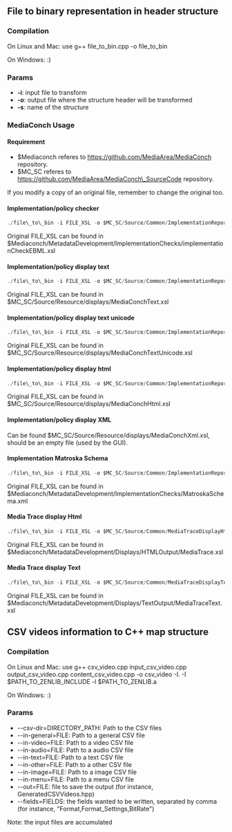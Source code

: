 ## File to binary representation in header structure

### Compilation

On Linux and Mac: use g++ file\_to\_bin.cpp -o file\_to\_bin

On Windows: :)

### Params

* **-i**: input file to transform
* **-o**: output file where the structure header will be transformed
* **-s**: name of the structure


### MediaConch Usage

#### Requirement

* $Mediaconch referes to https://github.com/MediaArea/MediaConch repository.
* $MC_SC referes to https://github.com/MediaArea/MediaConch\_SourceCode repository.

If you modify a copy of an original file, remember to change the original too.

#### Implementation/policy checker

``` C
./file\_to\_bin -i FILE_XSL -o $MC_SC/Source/Common/ImplementationReportXsl.h -s implementation_report_xsl
```

Original FILE\_XSL can be found in $Mediaconch/MetadataDevelopment/ImplementationChecks/implementationCheckEBML.xsl


#### Implementation/policy display text

``` C
./file\_to\_bin -i FILE_XSL -o $MC_SC/Source/Common/ImplementationReportDisplayTextXsl.h -s implementation_report_display_text_xsl
```

Original FILE\_XSL can be found in $MC\_SC/Source/Resource/displays/MediaConchText.xsl


#### Implementation/policy display text unicode

``` C
./file\_to\_bin -i FILE_XSL -o $MC_SC/Source/Common/ImplementationReportDisplayTextUnicodeXsl.h -s implementation_report_display_text_unicode_xsl
```

Original FILE\_XSL can be found in $MC\_SC/Source/Resource/displays/MediaConchTextUnicode.xsl


#### Implementation/policy display html

``` C
./file\_to\_bin -i FILE_XSL -o $MC_SC/Source/Common/ImplementationReportDisplayHtmlXsl.h -s implementation_report_display_html_xsl
```

Original FILE\_XSL can be found in $MC\_SC/Source/Resource/displays/MediaConchHtml.xsl


#### Implementation/policy display XML

Can be found $MC\_SC/Source/Resource/displays/MediaConchXml.xsl, should be an empty file (used by the GUI).


#### Implementation Matroska Schema

``` C
./file\_to\_bin -i FILE_XSL -o $MC_SC/Source/Common/ImplementationReportMatroskaSchema.h -s xsl_schema_matroska_schema
```

Original FILE\_XSL can be found in $Mediaconch/MetadataDevelopment/ImplementationChecks/MatroskaSchema.xml


#### Media Trace display Html

``` C
./file\_to\_bin -i FILE_XSL -o $MC_SC/Source/Common/MediaTraceDisplayHtmlXsl.h -s media_trace_display_html_xsl
```

Original FILE\_XSL can be found in $Mediaconch/MetadataDevelopment/Displays/HTMLOutput/MediaTrace.xsl


#### Media Trace display Text

``` C
./file\_to\_bin -i FILE_XSL -o $MC_SC/Source/Common/MediaTraceDisplayTextXsl.h -s media_trace_display_text_xsl
```

Original FILE\_XSL can be found in $Mediaconch/MetadataDevelopment/Displays/TextOutput/MediaTraceText.xsl


## CSV videos information to C++ map structure

### Compilation

On Linux and Mac: use g++ csv\_video.cpp input_csv\_video.cpp output_csv\_video.cpp content_csv\_video.cpp -o csv\_video -I. -I $PATH_TO_ZENLIB_INCLUDE -l $PATH_TO_ZENLIB.a

On Windows: :)

### Params

* --csv-dir=DIRECTORY_PATH: Path to the CSV files
* --in-general=FILE: Path to a general CSV file
* --in-video=FILE: Path to a video CSV file
* --in-audio=FILE: Path to a audio CSV file
* --in-text=FILE: Path to a text CSV file
* --in-other=FILE: Path to a other CSV file
* --in-image=FILE: Path to a image CSV file
* --in-menu=FILE: Path to a menu CSV file
* --out=FILE: file to save the output (for instance, GeneratedCSVVideos.hpp)
* --fields=FIELDS: the fields wanted to be written, separated by comma (for instance, "Format,Format_Settings,BitRate")

Note: the input files are accumulated
